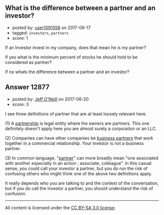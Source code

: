 ## What is the difference between a partner and an investor?

- posted by: [user1091558](https://stackexchange.com/users/1098507/user1091558) on 2017-06-17
- tagged: `investors`, `partners`
- score: 1

If an Investor invest in my company, does that mean he is my partner?

If yes what is the minimum percent of stocks he should hold to be considered as partner?

If no whats the difference between a partner and an investor?


## Answer 12877

- posted by: [Jeff O'Neill](https://stackexchange.com/users/46273/jeff-o-neill) on 2017-06-20
- score: 3

<p>I see three definitions of partner that are at least loosely relevant here.</p>

<p>(1) A <a href="https://en.wikipedia.org/wiki/Partnership" rel="nofollow noreferrer">partnership</a> is legal entity where the owners are partners.  This one definitely doesn't apply here you are almost surely a corporation or an LLC.</p>

<p>(2) Companies can have other companies be <a href="https://en.wikipedia.org/wiki/Business_partner" rel="nofollow noreferrer">business partners</a> that work together in a commercial relationship. Your investor is not a business partner.</p>

<p>(3) In common language, "<a href="https://www.merriam-webster.com/dictionary/partner" rel="nofollow noreferrer">partner</a>" can more broadly mean "one associated with another especially in an action :  associate, colleague".  In this casual sense, you could call your investor a partner, but you do run the risk of confusing others who might think one of the above two definitions apply.</p>

<p>It really depends who you are talking to and the context of the conversation, but if you do call the investor a partner, you should understand the risk of confusion.  </p>




---

All content is licensed under the [CC BY-SA 3.0 license](https://creativecommons.org/licenses/by-sa/3.0/).
